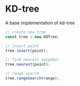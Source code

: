 # KD-tree
A base implementation of kd-tree

```js
// create new tree
const tree = new KDTree;

// insert point 
tree.insert(point);

// find nearest neighbor
tree.nearest(point);

// range search
tree.rangeSearch(range);
```